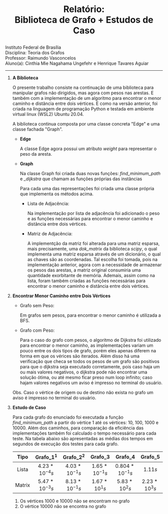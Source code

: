 # <p style="text-align: center;">Relatório: <br> Biblioteca de Grafo + Estudos de Caso</p>

Instituto Federal de Brasília  
Disciplina: Teoria dos Grafos  
Professor: Raimundo Vasconcelos  
Aluno(a): Cinthia Mie Nagahama Ungefehr e Henrique Tavares Aguiar

---

1. **A Biblioteca**

    O presente trabalho consiste na continuação de uma biblioteca para manipular grafos não dirigidos, mas agora com pesos nas arestas. E também com a implementação de um algoritmo para encontrar o menor caminho e distância entre dois vértices.
    E como na versão anterior, foi criada na linguagem de programação Python e testada em ambiente virtual linux (WSL2) Ubuntu 20.04.

    A biblioteca continua composta por uma classe concreta "Edge" e uma classe fachada "Graph".

    - **Edge**

        A classe Edge agora possui um atributo *weight* para representar o peso da aresta.

    - **Graph**

        Na classe Graph foi criada duas novas funções: *find_minimum_path* e *_dijkstra* que chamam as funções próprias das instâncias

        Para cada uma das representações foi criada uma classe própria que implementa os métodos acima.

        - Lista de Adjacência:

            Na implementação por lista de adjacência foi adicionado o peso e as funções necessárias para encontrar o menor caminho e distância entre dois vértices.

        - Matriz de Adjacência:

            A implementção da matriz foi alterada para uma matriz esparsa, mais precisamente, uma *dok_matrix* da biblioteca *scipy*, o qual implementa uma matriz esparsa através de um dicionário, o qual as chaves são as coordenadas. Tal escolha foi tomada, pois na implementação anterior, agora com a necessidade de armazenar os pesos das arestas, a matriz original consumiria uma quantidade exorbitante de memória.
            Ademais, assim como na lista, foram também criadas as funções necessárias para encontrar o menor caminho e distância entre dois vértices.

2. **Encontrar Menor Caminho entre Dois Vértices**
    - Grafo sem Peso:

        Em grafos sem pesos, para encontrar o menor caminho é utilizada a BFS.

    - Grafo com Peso:

        Para o caso do grafo com pesos, o algoritmo de Dijkstra foi utilizado para encontrar o menor caminho, as implementações variam um pouco entre os dois tipos de grafo, porém eles apenas diferem na forma em que os vérices são iterados. Além disso há uma verificação que checa se todos os pesos de um grafo são positivos para que o dijkstra seja executado corretamente, pois caso haja um ou mais valores negativos, o dijkstra pode não encontrar uma solução ótima, ou até mesmo ficar preso num loop infinito; caso hajam valores negativos um aviso é impresso no terminal do usuário.
        
    Obs. Caso o vértice de origem ou de destino não exista no grafo um aviso é impresso no terminal do usuário.

3. **Estudo de Caso**

    Para cada grafo do enunciado foi executada a função *find_minimum_path* a partir do vértice 1 até os vértices: 10, 100, 1000 e 10000. Além dos caminhos, para comparação da eficiência das implementações também foi calculado o tempo necessário para cada teste. 
    Na tabela abaixo são apresentadas as médias dos tempos em segundos de execução dos testes para cada grafo.
    
    |  Tipo  | Grafo_1<sup>1</sup> | Grafo_2<sup>2</sup> |     Grafo_3     |     Grafo_4      |    Grafo_5     |
    | :----: | :-----------------: | :-----------------: | :-------------: | :--------------: | :------------: |
    | Lista  |   $4.23*10^{-4}s$   |   $4.03*10^{-1}s$   | $1.65*10^{-1}s$ | $0.804*10^{-1}s$ |    $1.11s$     |
    | Matrix |   $5.47*10^{-3}s$   |   $8.13*10^{-1}s$   | $1.67*10^{1}s$  |  $5.83*10^{2}s$  | $2.23*10^{3}s$ |

    1. Os vértices 1000 e 10000 não se encontram no grafo  
    2. O vértice 10000 não se encontra no grafo